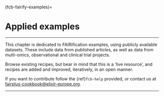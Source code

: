 (fcb-fairify-examples)=
# Applied examples

---

This chapter is dedicated to FAIRification examples, using publicly available datasets. These include data from published articles, as well as data from multi-omics, observational and clinical trial projects.

Browse existing recipes, but bear in mind that this is a ‘live resource’, and recipes are added and improved, iteratively, in an open manner.

If you want to contribute follow the {ref}`fcb-help` provided, or contact us at [fairplus-cookbook@elixir-europe.org](mailto:fairplus-cookbook@elixir-europe.org).

<!-- 1. [FAIRification of Metabolomics Data: Clarifying the Semantics of Data Matrices](TODO:link/not/here/yet)
2. [Conversion to an open format - using Frictionless Data Package](TODO:link/not/here/yet)
3. [Building a semantic model and annotating with open ontologies](TODO:link/not/here/yet)
4. [Conversion to RDF/Linked data and exploration with SPARQL](TODO:link/not/here/yet)


## IMI case studies

1. IMI eTOX - the safety context {ref}`fcb-fairify-examples-etox`
2. IMI ND4BB - the target identification context {ref}`fcb-fairify-examples-nd4bb`
3. IMI Resolute - the target identification context {ref}`fcb-fairify-examples-resolute`
4. IMI Oncotrack -  the clinical context {ref}`fcb-fairify-examples-oncotrack` -->

---





